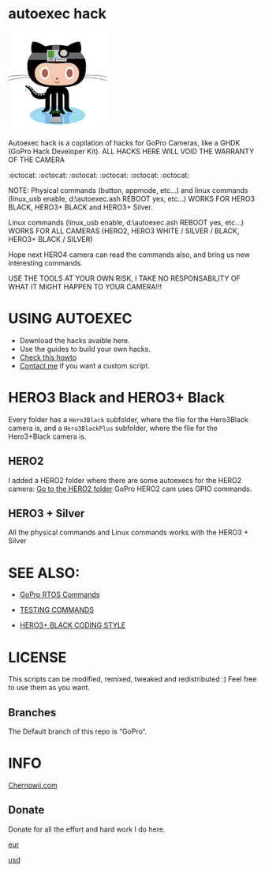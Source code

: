 autoexec hack
============

![HERO4](lightning.jpg)

Autoexec hack is a copilation of hacks for GoPro Cameras, like a GHDK (GoPro Hack Developer Kit). ALL HACKS HERE WILL VOID THE WARRANTY OF THE CAMERA

:octocat: :octocat: :octocat: :octocat: :octocat: :octocat: 

NOTE: Physical commands (button, appmode, etc...) and linux commands (linux_usb enable, d:\autoexec.ash REBOOT yes, etc...) WORKS FOR HERO3 BLACK, HERO3+ BLACK and HERO3+ Silver.

Linux commands (linux_usb enable, d:\autoexec.ash REBOOT yes, etc...) WORKS FOR ALL CAMERAS (HERO2, HERO3 WHITE / SILVER / BLACK, HERO3+ BLACK / SILVER)

Hope next HERO4 camera can read the commands also, and bring us new interesting commands.

USE THE TOOLS AT YOUR OWN RISK, I TAKE NO RESPONSABILITY OF WHAT IT MIGHT HAPPEN TO YOUR CAMERA!!!

USING AUTOEXEC
===============
* Download the hacks avaible here.
* Use the guides to build your own hacks.
* [Check this howto](https://gist.github.com/KonradIT/ce55b04ab4ad10592ebf/#file-autoexechack-md)
* [Contact me](mailto:mail@chernowii.com) if you want a custom script.

HERO3 Black and HERO3+ Black
=============================
Every folder has a `Hero3Black` subfolder, where the file for the Hero3Black camera is, and a `Hero3BlackPlus` subfolder, where the file for the Hero3+Black camera is.

HERO2
------

I added a HERO2 folder where there are some autoexecs for the HERO2 camera: [Go to the HERO2 folder](https://github.com/KonradIT/autoexechack/tree/GoPro/HERO2Autoexec) GoPro HERO2 cam uses GPIO commands.

HERO3 + Silver
---------------

All the physical commands and Linux commands works with the HERO3 + Silver

SEE ALSO:
========

* [GoPro RTOS Commands](https://github.com/KonradIT/autoexechack/blob/GoPro/commands.md)

* [TESTING COMMANDS](https://github.com/KonradIT/autoexechack/blob/GoPro/testingcommands.md)

* [HERO3+ BLACK CODING STYLE](https://github.com/KonradIT/autoexechack/blob/GoPro/hero3plusblack_coding_style.md)


LICENSE
=======

This scripts can be modified, remixed, tweaked and redistributed :) Feel free to use them as you want.

Branches
--------

The Default branch of this repo is “GoPro“.

INFO
====

[Chernowii.com](http://chernowii.com)

Donate
-------

Donate for all the effort and hard work I do here.

[eur](https://www.paypal.com/us/cgi-bin/webscr?cmd=_flow&SESSION=xzvRRl1F77J6j1KZ6rDfWOFg1FGXikvhFAOZsvyuYEvRwrcKHF2OSnrh-iK&dispatch=5885d80a13c0db1f8e263663d3faee8def8934b92a630e40b7fef61ab7e9fe63)

[usd](https://www.paypal.com/us/cgi-bin/webscr?cmd=_flow&SESSION=Tshee-GpFUZlApx4t09KN5o12D5XQbapLvF_2fCoPacE1SOZ81J5RxGXI9K&dispatch=5885d80a13c0db1f8e263663d3faee8def8934b92a630e40b7fef61ab7e9fe63)
